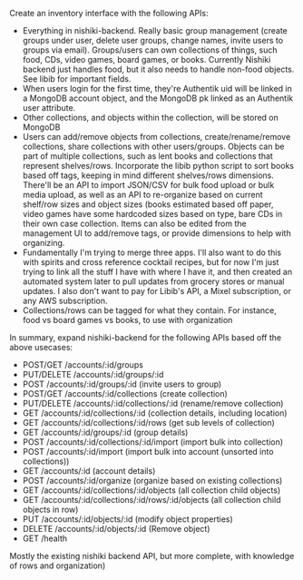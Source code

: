 Create an inventory interface with the following APIs:

- Everything in nishiki-backend. Really basic group management (create groups under user, delete user groups, change names, invite users to groups via email). Groups/users can own collections of things, such food, CDs, video games, board games, or books. Currently Nishiki backend just handles food, but it also needs to handle non-food objects. See libib for important fields.
- When users login for the first time, they're Authentik uid will be linked in a MongoDB account object, and the MongoDB pk linked as an Authentik user attribute.
- Other collections, and objects within the collection, will be stored on MongoDB
- Users can add/remove objects from collections, create/rename/remove collections, share collections with other users/groups. Objects can be part of multiple collections, such as lent books and collections that represent shelves/rows. Incorporate the libib python script to sort books based off tags, keeping in mind different shelves/rows dimensions. There'll be an API to import JSON/CSV for bulk food upload  or bulk media upload, as well as an API to re-organize based on current shelf/row sizes and object sizes (books estimated based off paper, video games have some hardcoded sizes based on type, bare CDs in their own case collection. Items can also be edited from the management UI to add/remove tags, or provide dimensions to help with organizing.
- Fundamentally I'm trying to merge three apps. I'll also want to do this with spirits and cross reference cocktail recipes, but for now I'm just trying to link all the stuff I have with where I have it, and then created an automated system later to pull updates from grocery stores or manual updates. I also don't want to pay for Libib's API, a Mixel subscription, or any AWS subscription.
- Collections/rows can be tagged for what they contain. For instance, food vs board games vs books, to use with organization

In summary, expand nishiki-backend for the following APIs based off the above usecases:
- POST/GET /accounts/:id/groups
- PUT/DELETE /accounts/:id/groups/:id
- POST /accounts/:id/groups/:id (invite users to group)
- POST/GET /accounts/:id/collections (create collection)
- PUT/DELETE /accounts/:id/collections/:id (rename/remove collection)
- GET /accounts/:id/collections/:id (collection details, including location)
- GET /accounts/:id/collections/:id/rows (get sub levels of collection)
- GET /accounts/:id/groups/:id (group details)
- POST /accounts/:id/collections/:id/import (import bulk into collection)
- POST /accounts/:id/import (import bulk into account (unsorted into collections))
- GET /accounts/:id (account details)
- POST /accounts/:id/organize (organize based on existing collections)
- GET /accounts/:id/collections/:id/objects (all collection child objects)
- GET /accounts/:id/collections/:id/rows/:id/objects (all collection child objects in row)
- PUT /accounts/:id/objects/:id (modify object properties)
- DELETE /accounts/:id/objects/:id (Remove object)
- GET /health

Mostly the existing nishiki backend API, but more complete, with knowledge of rows and organization)
